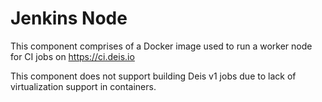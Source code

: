 # Jenkins Node

This component comprises of a Docker image used to run a worker node for CI jobs on https://ci.deis.io

This component does not support building Deis v1 jobs due to lack of virtualization support in containers.
